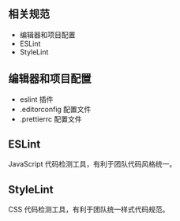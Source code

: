 ## 相关规范

- 编辑器和项目配置
- ESLint
- StyleLint

## 编辑器和项目配置

- eslint 插件
- .editorconfig 配置文件
- .prettierrc 配置文件

## ESLint
JavaScript 代码检测工具，有利于团队代码风格统一。

## StyleLint
CSS 代码检测工具，有利于团队统一样式代码规范。